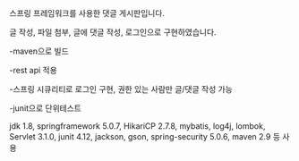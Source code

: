 스프링 프레임워크를 사용한 댓글 게시판입니다. 

글 작성, 파일 첨부, 글에 댓글 작성, 로그인으로 구현하였습니다.


-maven으로 빌드

-rest api 적용

-스프링 시큐리티로 로그인 구현, 권한 있는 사람만 글/댓글 작성 가능 

-junit으로 단위테스트 


jdk 1.8, springframework 5.0.7, HikariCP 2.7.8, mybatis, log4j, lombok, Servlet 3.1.0, junit 4.12, jackson, gson, spring-security 5.0.6, maven 2.9 등 사용 
